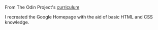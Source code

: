 From The Odin Project's [curriculum](http://www.theodinproject.com/courses/web-development-101/lessons/html-css)

I recreated the Google Homepage with the aid of basic HTML and CSS knowledge. 
